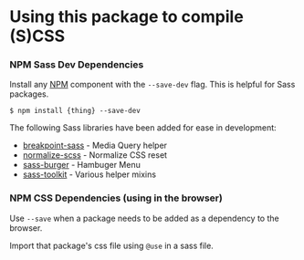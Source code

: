 # Using this package to compile (S)CSS

### NPM Sass Dev Dependencies

Install any [NPM](https://www.npmjs.com/) component with the `--save-dev` flag. This is helpful for Sass packages.

    $ npm install {thing} --save-dev
    
The following Sass libraries have been added for ease in development:

* [breakpoint-sass](http://breakpoint-sass.com/) - Media Query helper
* [normalize-scss](https://github.com/JohnAlbin/normalize-scss) - Normalize CSS reset
* [sass-burger](http://joren.co/sass-burger/) - Hambuger Menu
* [sass-toolkit](https://github.com/at-import/toolkit) - Various helper mixins


### NPM CSS Dependencies (using in the browser)

Use `--save` when a package needs to be added as a dependency to the browser.

Import that package's css file using `@use` in a sass file.

